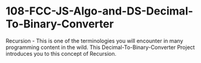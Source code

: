 # 108-FCC-JS-Algo-and-DS-Decimal-To-Binary-Converter

Recursion - This is one of the terminologies you will encounter in many programming content in the wild.
            This Decimal-To-Binary-Converter Project introduces you to this concept of Recursion.
             
